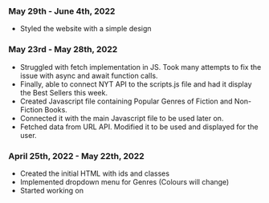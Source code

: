 ### May 29th - June 4th, 2022
- Styled the website with a simple design

### May 23rd - May 28th, 2022
- Struggled with fetch implementation in JS. Took many attempts to fix the issue with async and await function calls.
- Finally, able to connect NYT API to the scripts.js file and had it display the Best Sellers this week.
- Created Javascript file containing Popular Genres of Fiction and Non-Fiction Books.
- Connected it with the main Javascript file to be used later on.
- Fetched data from URL API. Modified it to be used and displayed for the user.


### April 25th, 2022 - May 22th, 2022
- Created the initial HTML with ids and classes
- Implemented dropdown menu for Genres (Colours will change)
- Started working on 

